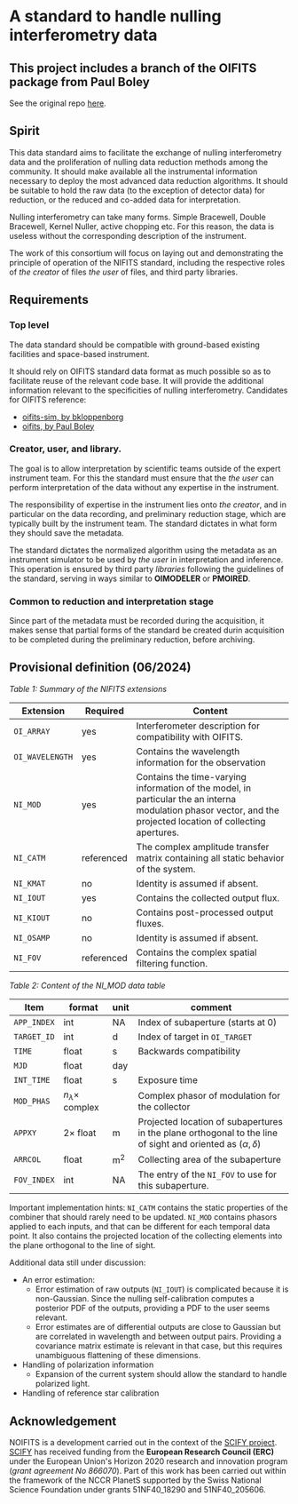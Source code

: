 # A standard to handle nulling interferometry data

## This project includes a branch of the OIFITS package from Paul Boley

See the original repo [here](https://github.com/pboley/oifits).

## Spirit

This data standard aims to facilitate the exchange of nulling interferometry data and the proliferation of nulling data reduction methods among the community. It should make available all the instrumental information necessary to deploy the most advanced data reduction algorithms. It should be suitable to hold the raw data (to the exception of detector data) for reduction, or the reduced and co-added data for interpretation.

Nulling interferometry can take many forms. Simple Bracewell, Double Bracewell, Kernel Nuller, active chopping etc. For this reason, the data is useless without the corresponding description of the instrument.

The work of this consortium will focus on laying out and demonstrating the principle of operation of the NIFITS standard, including the respective roles of *the creator* of files *the user* of files, and third party libraries.

## Requirements
### Top level
The data standard should be compatible with ground-based existing facilities and space-based instrument.

It should rely on OIFITS standard data format as much possible so as to facilitate reuse of the relevant code base. It will provide the additional information relevant to the specificities of nulling interferometry. Candidates for OIFITS reference:

* [oifits-sim, by bkloppenborg](https://github.com/bkloppenborg/oifits-sim)
* [oifits, by Paul Boley](https://github.com/pboley/oifits/forks)


### Creator, user, and library.

The goal is to allow interpretation by scientific teams outside of the expert instrument team. For this the standard must ensure that the *the user* can perform interpretation of the data without any expertise in the instrument.

The responsibility of expertise in the instrument lies onto *the creator*, and in particular on the data recording, and preliminary reduction stage, which are typically built by the instrument team. The standard dictates in what form they should save the metadata.

The standard dictates the normalized algorithm using the metadata as an instrument simulator to be used by *the user* in interpretation and inference. This operation is ensured by third party *libraries* following the guidelines of the standard, serving in ways similar to **OIMODELER** or **PMOIRED**.


### Common to reduction and interpretation stage
Since part of the metadata must be recorded during the acquisition, it makes sense that partial forms of the standard be created durin acquisition to be completed during the preliminary reduction, before archiving.

## Provisional definition (06/2024)

*Table 1: Summary of the NIFITS extensions*

|  Extension  |  Required   |  Content |
| ----------- | ----------- | ---------------------------------------------------------------------------------------------------------------------------------------------------------------- |
|  `OI_ARRAY` |  yes        |  Interferometer description for compatibility with OIFITS. |
|  `OI_WAVELENGTH` |  yes   |  Contains the wavelength information for the observation |
|  `NI_MOD`   |  yes        |  Contains the time-varying information of the model, in particular the an interna modulation phasor vector, and the projected location of collecting apertures. |
|  `NI_CATM`  |  referenced |  The complex amplitude transfer matrix containing all static behavior of the system. |
|  `NI_KMAT`  |  no         |  Identity is assumed if absent. |
|  `NI_IOUT`  |  yes        |  Contains the collected output flux. |
|  `NI_KIOUT` |  no         |  Contains post-processed output fluxes. |
|  `NI_OSAMP` |  no         |  Identity is assumed if absent. |
|  `NI_FOV`   |  referenced |  Contains the complex spatial filtering function. |

*Table 2: Content of the NI_MOD data table*

|  Item        |  format                       |  unit            | comment |
| ------------ | ----------------------------- | ---------------- | -------------------------------------------------------------------------------------------------------------------- |
|  `APP_INDEX` |  int                          |  NA              | Index of subaperture (starts at 0) |
|  `TARGET_ID` |  int                          |  d               | Index of target in `OI_TARGET` |
|  `TIME`      |  float                        |  s               | Backwards compatibility |
|  `MJD`       |  float                        |  day             |  |
|  `INT_TIME`  |  float                        |  s               | Exposure time |
|  `MOD_PHAS`  |  $n_{\lambda} \times$ complex |                  | Complex phasor of modulation for the collector |
|  `APPXY`     |  $2 \times$ float             |  m               | Projected location of subapertures in the plane orthogonal to the line of sight and oriented as $(\alpha, \delta)$ |
|  `ARRCOL`    |  float                        |  $\mathrm{m}^2$  | Collecting area of the subaperture |
|  `FOV_INDEX` |  int                          |  NA              | The entry of the `NI_FOV` to use for this subaperture. |

Important implementation hints:
`NI_CATM` contains the static properties of the combiner that should rarely need to be updated.
`NI_MOD` contains phasors applied to each inputs, and that can be different for each temporal data point. It also contains the projected location of the collecting elements into the plane orthogonal to the line of sight.

Additional data still under discussion:

* An error estimation:
  - Error estimation of raw outputs (`NI_IOUT`) is complicated because it is non-Gaussian. Since the nulling self-calibration computes a posterior PDF of the outputs, providing a PDF to the user seems relevant.
  - Error estimates are of differential outputs are close to Gaussian but are correlated in wavelength and between output pairs. Providing a covariance matrix estimate is relevant in that case, but this requires unambiguous flattening of these dimensions.
* Handling of polarization information
  - Expansion of the current system should allow the standard to handle polarized light.
* Handling of reference star calibration



## Acknowledgement

NOIFITS is a development carried out in the context of the [SCIFY project](http://denis-defrere.com/scify.php). [SCIFY](http://denis-defrere.com/scify.php) has received funding from the **European Research Council (ERC)** under the European Union's Horizon 2020 research and innovation program (*grant agreement No 866070*).  Part of this work has been carried out within the framework of the NCCR PlanetS supported by the Swiss National Science Foundation under grants 51NF40_18290 and 51NF40_205606.

